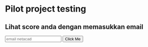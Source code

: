 

# Pilot project testing

## Lihat score anda dengan memasukkan email
<input type="email" id="email" name="emails" placeholder="email netacad">
<button onclick="onClick()">Click Me</button>
<pre>
<div id="result" style="display:none;">
</div>
</pre>

<script type="text/javascript" src="p1_pilot.json"></script>

<script>
function onClick() {
    var x = document.getElementById("result");
    var email = document.getElementById("email").value;
    var notexist = typeof obj[email]=== "undefined";    
    x.innerHTML=obj[email]["out"];
    x.style.display = "block";      
    }
</script>

